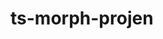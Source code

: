 <!---
~~ Generated by projen. To modify, edit .projenrc.js and run "npx projen".
It is so unnecessary to use projen for this, but here I go anyways :)
-->

# ts-morph-projen
